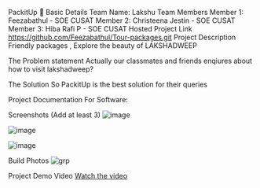 PackitUp 🎯
Basic Details
Team Name: Lakshu
Team Members
Member 1: Feezabathul - SOE CUSAT
Member 2: Christeena Jestin - SOE CUSAT
Member 3: Hiba Rafi P - SOE CUSAT
Hosted Project Link
https://github.com/Feezabathul/Tour-packages.git
Project Description
Friendly packages , Explore the beauty of LAKSHADWEEP

The Problem statement
Actually our classmates and friends enqiures about how to visit lakshadweep?

The Solution
So PackitUp is the best solution for their queries


Project Documentation
For Software:

Screenshots (Add at least 3)
![image](https://github.com/user-attachments/assets/41bf1e2a-505c-4908-9b5a-1736f658b6ff)


![image](https://github.com/user-attachments/assets/83b8606b-63ef-4304-856d-ac41be2f8729)



![image](https://github.com/user-attachments/assets/4b2204b5-2698-4205-b899-8d35bada040d)


Build Photos
![grp](https://github.com/user-attachments/assets/16a87480-b09f-4f2b-b3fd-d973b76287a4)



Project Demo
Video
[Watch the video](https://drive.google.com/file/d/1bO9ywvk3l3wsVMbBbqu397de56025oXU/view?usp=drive_link)

